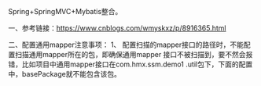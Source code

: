Spring+SpringMVC+Mybatis整合。

一、参考链接：https://www.cnblogs.com/wmyskxz/p/8916365.html

二、配置通用mapper注意事项：
1、 配置扫描的mapper接口的路径时，不能配置扫描通用mapper所在的包，即确保通用mapper
接口不被扫描到，要不然会报错，比如项目中通用mapper接口在com.hmx.ssm.demo1
.util包下，下面的配置中，basePackage就不能包含该包。
      <bean class="tk.mybatis.spring.mapper.MapperScannerConfigurer">
          <!--//配置扫描的mapper接口的路径，这个和上面配置mybatis的org.mybatis.spring.mapper.MapperScannerConfigure一样-->
          <property name="basePackage" value="com.hmx.ssm.demo1.dao" />
          <property name="sqlSessionFactoryBeanName" value="sqlSessionFactory" />
      </bean>